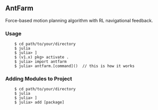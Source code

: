 ## AntFarm
Force-based motion planning algorithm with RL navigational feedback.

### Usage
```
    $ cd path/to/your/directory
    $ julia
    $ julia> ]
    $ (v1.x) pkg> activate . 
    $ julia> import antfarm
    $ julia> antfarm.[command]()  // this is how it works
```

### Adding Modules to Project
```
    $ cd path/to/your/directory
    $ julia
    $ julia> ]
    $ julia> add [package]
```

